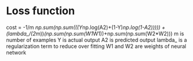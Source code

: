  Loss function
=
  cost = -1/m *np.sum(np.sum(((Y*np.log(A2)+(1-Y)*np.log(1-A2))))) + (lambda_/(2*m))*(np.sum(np.sum(W1*W1))+np.sum(np.sum(W2*W2))) 
m is number of examples
Y is actual output
A2 is predicted output
lambda_ is a regularization term to reduce over fitting
W1 and W2 are weights of neural network
